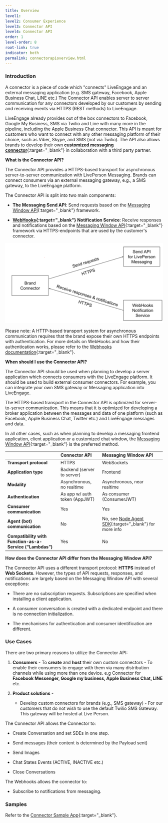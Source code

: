 ```yaml
---
title: Overview
level1:
level2: Consumer Experience
level3: Connector API
level4: Connector API
order: 1
level-order: 8
root-link: true
indicator: both
permalink: connectorapioverview.html
---
```

### Introduction

A connector is a piece of code which "connects" LiveEngage and an external messaging application (e.g. SMS gateway, Facebook, Apple Business Chat, LINE etc.) The Connector API enables server to server communication for any connectors developed by our customers by sending and receiving events via HTTPS (REST methods) to LiveEngage.

LiveEngage already provides out of the box connectors to Facebook, Google My Business, SMS via Twilio and Line with many more in the pipeline, including the Apple Business Chat connector. This API is meant for customers who want to connect with any other messaging platform of their choice, such as Viber, Skype, and SMS (not via Twilio). The API also allows brands to develop their own [**customized messaging connector**](create-connector.html){:target="_blank"} in collaboration with a third party partner.

**What is  the Connector API?**

The Connector API provides a HTTPS-based transport for asynchronous server-to-server communication with LivePerson Messaging. Brands can connect consumers via an external messaging gateway, e.g., a SMS gateway, to the LiveEngage platform.

The Connector API is split into two main components:

* **The Messaging Send API**: Send requests based on the [Messaging Window API](consumer-int-overview.html){:target="_blank"} framework.

* **[WebHooks](webhooks-overview.html){:target="_blank"} Notification Service**: Receive responses and notifications based on the [Messaging Window API](consumer-int-overview.html){:target="_blank"} framework via HTTPS-endpoints that are used by the customer's connector.

![JavascriptOverview](img/ConnectorAPI1.png)

Please note: A HTTP-based transport system for asynchronous communication requires that the brand expose their own HTTPS endpoints with authentication. For more details on WebHooks and how their authentication works, please refer to the [Webhooks documentation](webhooks-overview.html){:target="_blank"}.


**When should I use the Connector API?**

The Connector API should be used when planning to develop a server application which connects consumers with the LiveEngage platform. It should be used to build external consumer connectors. For example, you can integrate your own SMS gateway or Messaging application into LiveEngage.

The HTTPS-based transport in the Connector API is optimized for server-to-server communication. This means that it is optimized for developing a broker application between the messages and data of one platform (such as Facebook, Apple Business Chat, Twitter etc.) and LiveEngage messages and data.

In all other cases, such as when planning to develop a messaging frontend application, client application or a customized chat window, the [Messaging Window API](consumer-int-overview.html){:target="_blank"} is the preferred method.


|  																		 | **Connector API**           | **Messaging Window API**    |
| ------------------------------------ |:----------------------------|:----------------------------|
| **Transport protocol**               | HTTPS                             | WebSockets                  |
| **Application type**                 | Backend (server to server)        | Frontend                    |  
| **Modality**                         | Asynchronous, no realtime         | Asynchronous, near realtime |
| **Authentication**                   | As app w/ auth token (AppJWT)     | As consumer (ConsumerJWT)   |
| **Consumer communication**           | Yes                               | Yes                         |
| **Agent (bot) communication**        | No                           | No, see [Node Agent SDK](https://github.com/LivePersonInc/node-agent-sdk){:target="_blank"} for more info|
| **Compatibility with Function-as-a-Service (“Lambdas”)**  | Yes          | No                          |

**How does the Connector API differ from the Messaging Window API?**

The Connector API uses a different transport protocol: **HTTPS** instead of **Web Sockets**. However, the types of API requests, responses, and notifications are largely based on the Messaging Window API with several exceptions:

* There are no subscription requests. Subscriptions are specified when installing a client application.

* A consumer conversation is created with a dedicated endpoint and there is no connection initialization.

* The mechanisms for authentication and consumer identification are different.


### Use Cases

There are two primary reasons to utilize the Connector API:

1. **Consumers** - To **create** and **host** their own custom connectors - To enable their consumers to engage with them via many distribution channels while using more than one device. e.g Connector for **Facebook Messenger, Google my business, Apple Business Chat, LINE** etc.

[comment]: <> (<iframe src="//players.brightcove.net/902047215001/default_default/index.html?videoId=5348329763001" allowfullscreen webkitallowfullscreen mozallowfullscreen height="280" width="500"></iframe>)


2. **Product solutions** -

	* Develop custom connectors for brands (e.g., SMS gateway) - For our customers that do not wish to use the default Twilio SMS Gateway. This gateway will be hosted at Live Person.


The Connector API allows the Connector to:

* Create Conversation and set SDEs in one step.

* Send messages (their content is determined by the Payload sent)

* Send Images

* Chat States Events (ACTIVE, INACTIVE etc.)

* Close Conversations

The Webhooks allows the connector to:

- Subscribe to notifications from messaging.

### Samples

Refer to the [Connector Sample App](connector-sample-app.html){:target="_blank"}.
